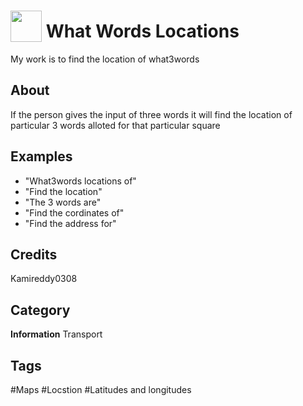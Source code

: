 # <img src="https://raw.githack.com/FortAwesome/Font-Awesome/master/svgs/solid/compass.svg" card_color="#22A7F0" width="50" height="50" style="vertical-align:bottom"/> What Words Locations
My work is to find the location of what3words

## About
If the person gives the input of three words it will find the location of particular 3 words alloted for that particular square

## Examples
* "What3words locations of"
* "Find the location"
* "The 3 words are"
* "Find the cordinates of"
* "Find the address for"

## Credits
Kamireddy0308

## Category
**Information**
Transport

## Tags
#Maps
#Locstion
#Latitudes and longitudes

